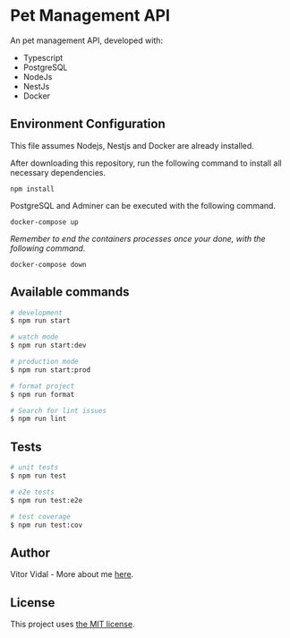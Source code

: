 # Pet Management API

An pet management API, developed with:

- Typescript
- PostgreSQL
- NodeJs
- NestJs
- Docker

## Environment Configuration

This file assumes Nodejs, Nestjs and Docker are already installed.

After downloading this repository, run the following command to install all necessary dependencies.

```
npm install
```

PostgreSQL and Adminer can be executed with the following command.

```
docker-compose up
```

_Remember to end the containers processes once your done, with the following command._

```
docker-compose down
```

## Available commands

```bash
# development
$ npm run start

# watch mode
$ npm run start:dev

# production mode
$ npm run start:prod

# format project
$ npm run format

# Search for lint issues
$ npm run lint
```

## Tests

```bash
# unit tests
$ npm run test

# e2e tests
$ npm run test:e2e

# test coverage
$ npm run test:cov
```

## Author

Vitor Vidal - More about me [here](https://github.com/vitorvidaldev).

## License

This project uses [the MIT license](LICENSE).
